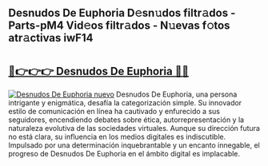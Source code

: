 ## Desnudos De Euphoria D𝚎sn𝚞dos filtr𝚊dos - Parts-pM4 Vid𝚎os filtr𝚊dos - N𝚞evas f𝚘tos atr𝚊ctivas iwF14

# <h2><a href="http://mbch8gb.tromn.icu/?c=Desnudos+De+Euphoria">🔗👉👉👉 Desnudos De Euphoria 🔗🔗</a></h2>

[![Desnudos De Euphoria nuevo](https://i.imgur.com/pEAQMta.gif)](http://mbch8gb.tromn.icu/?c=Desnudos+De+Euphoria)
Desnudos De Euphoria, una persona intrigante y enigmática, desafía la categorización simple. Su innovador estilo de comunicación en línea ha cautivado y enfurecido a sus seguidores, encendiendo debates sobre ética, autorrepresentación y la naturaleza evolutiva de las sociedades virtuales. Aunque su dirección futura no está clara, su influencia en los medios digitales es indiscutible. Impulsado por una determinación inquebrantable y un encanto innegable, el progreso de Desnudos De Euphoria en el ámbito digital es implacable.

